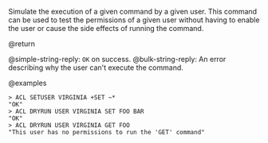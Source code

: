 Simulate the execution of a given command by a given user.
This command can be used to test the permissions of a given user without having to enable the user or cause the side effects of running the command.

@return

@simple-string-reply: `OK` on success.
@bulk-string-reply: An error describing why the user can't execute the command.

@examples

```
> ACL SETUSER VIRGINIA +SET ~*
"OK"
> ACL DRYRUN USER VIRGINIA SET FOO BAR
"OK"
> ACL DRYRUN USER VIRGINIA GET FOO
"This user has no permissions to run the 'GET' command"
```
